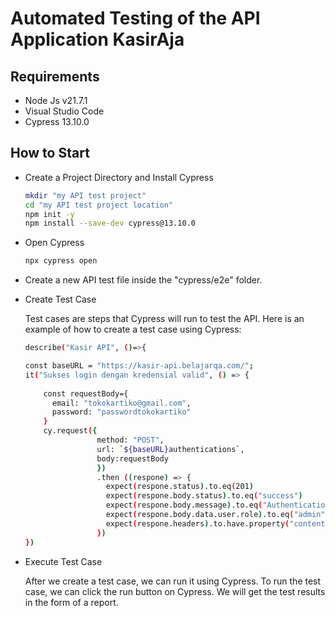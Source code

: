 # Automated Testing of the API Application KasirAja 

## Requirements

- Node Js v21.7.1
- Visual Studio Code
- Cypress 13.10.0

## How to Start

- Create a Project Directory and Install Cypress
  ```bash
  mkdir "my API test project"
  cd "my API test project location"
  npm init -y
  npm install --save-dev cypress@13.10.0
  ```
- Open Cypress
  ```bash
  npx cypress open
  ```
- Create a new API test file inside the "cypress/e2e" folder.
- Create Test Case

  Test cases are steps that Cypress will run to test the API. Here is an example of how to create a test case using Cypress:

  ```bash
  describe("Kasir API", ()=>{

  const baseURL = "https://kasir-api.belajarqa.com/";
  it("Sukses login dengan kredensial valid", () => {
    
      const requestBody={
        email: "tokokartiko@gmail.com",
        password: "passwordtokokartiko"
      }
      cy.request({
                  method: "POST",
                  url: `${baseURL}authentications`,
                  body:requestBody
                  })
                  .then ((respone) => {
                    expect(respone.status).to.eq(201)
                    expect(respone.body.status).to.eq("success")
                    expect(respone.body.message).to.eq("Authentication berhasil ditambahkan")
                    expect(respone.body.data.user.role).to.eq("admin")
                    expect(respone.headers).to.have.property("content-type", "application/json; charset=utf-8")
                  })
  })
  ```
- Execute Test Case

  After we create a test case, we can run it using Cypress. To run the test case, we can click the run button on Cypress. We will get the test results in the form of a report.
##
